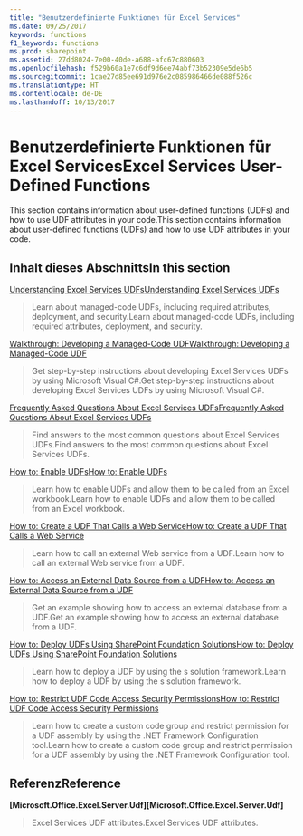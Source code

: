 ```yaml
---
title: "Benutzerdefinierte Funktionen für Excel Services"
ms.date: 09/25/2017
keywords: functions
f1_keywords: functions
ms.prod: sharepoint
ms.assetid: 27dd8024-7e00-40de-a688-afc67c880603
ms.openlocfilehash: f529b60a1e7c6df9d6ee74abf73b52309e5de6b5
ms.sourcegitcommit: 1cae27d85ee691d976e2c085986466de088f526c
ms.translationtype: HT
ms.contentlocale: de-DE
ms.lasthandoff: 10/13/2017
---
```

# <a name="excel-services-user-defined-functions"></a><span data-ttu-id="15a5d-103">Benutzerdefinierte Funktionen für Excel Services</span><span class="sxs-lookup"><span data-stu-id="15a5d-103">Excel Services User-Defined Functions</span></span>

<span data-ttu-id="15a5d-104">This section contains information about user-defined functions (UDFs) and how to use UDF attributes in your code.</span><span class="sxs-lookup"><span data-stu-id="15a5d-104">This section contains information about user-defined functions (UDFs) and how to use UDF attributes in your code.</span></span>
  
    
    


## <a name="in-this-section"></a><span data-ttu-id="15a5d-105">Inhalt dieses Abschnitts</span><span class="sxs-lookup"><span data-stu-id="15a5d-105">In this section</span></span>


 [<span data-ttu-id="15a5d-106">Understanding Excel Services UDFs</span><span class="sxs-lookup"><span data-stu-id="15a5d-106">Understanding Excel Services UDFs</span></span>](understanding-excel-services-udfs.md)
  
    
    
> <span data-ttu-id="15a5d-107">Learn about managed-code UDFs, including required attributes, deployment, and security.</span><span class="sxs-lookup"><span data-stu-id="15a5d-107">Learn about managed-code UDFs, including required attributes, deployment, and security.</span></span>
    
  
 [<span data-ttu-id="15a5d-108">Walkthrough: Developing a Managed-Code UDF</span><span class="sxs-lookup"><span data-stu-id="15a5d-108">Walkthrough: Developing a Managed-Code UDF</span></span>](walkthrough-developing-a-managed-code-udf.md)
  
    
    
> <span data-ttu-id="15a5d-109">Get step-by-step instructions about developing Excel Services UDFs by using Microsoft Visual C#.</span><span class="sxs-lookup"><span data-stu-id="15a5d-109">Get step-by-step instructions about developing Excel Services UDFs by using Microsoft Visual C#.</span></span>
    
  
 [<span data-ttu-id="15a5d-110">Frequently Asked Questions About Excel Services UDFs</span><span class="sxs-lookup"><span data-stu-id="15a5d-110">Frequently Asked Questions About Excel Services UDFs</span></span>](frequently-asked-questions-about-excel-services-udfs.md)
  
    
    
> <span data-ttu-id="15a5d-111">Find answers to the most common questions about Excel Services UDFs.</span><span class="sxs-lookup"><span data-stu-id="15a5d-111">Find answers to the most common questions about Excel Services UDFs.</span></span>
    
  
 [<span data-ttu-id="15a5d-112">How to: Enable UDFs</span><span class="sxs-lookup"><span data-stu-id="15a5d-112">How to: Enable UDFs</span></span>](how-to-enable-udfs.md)
  
    
    
> <span data-ttu-id="15a5d-113">Learn how to enable UDFs and allow them to be called from an Excel workbook.</span><span class="sxs-lookup"><span data-stu-id="15a5d-113">Learn how to enable UDFs and allow them to be called from an Excel workbook.</span></span>
    
  
 [<span data-ttu-id="15a5d-114">How to: Create a UDF That Calls a Web Service</span><span class="sxs-lookup"><span data-stu-id="15a5d-114">How to: Create a UDF That Calls a Web Service</span></span>](how-to-create-a-udf-that-calls-a-web-service.md)
  
    
    
> <span data-ttu-id="15a5d-115">Learn how to call an external Web service from a UDF.</span><span class="sxs-lookup"><span data-stu-id="15a5d-115">Learn how to call an external Web service from a UDF.</span></span>
    
  
 [<span data-ttu-id="15a5d-116">How to: Access an External Data Source from a UDF</span><span class="sxs-lookup"><span data-stu-id="15a5d-116">How to: Access an External Data Source from a UDF</span></span>](how-to-access-an-external-data-source-from-a-udf.md)
  
    
    
> <span data-ttu-id="15a5d-117">Get an example showing how to access an external database from a UDF.</span><span class="sxs-lookup"><span data-stu-id="15a5d-117">Get an example showing how to access an external database from a UDF.</span></span>
    
  
 [<span data-ttu-id="15a5d-118">How to: Deploy UDFs Using SharePoint Foundation Solutions</span><span class="sxs-lookup"><span data-stu-id="15a5d-118">How to: Deploy UDFs Using SharePoint Foundation Solutions</span></span>](how-to-deploy-udfs-using-sharepoint-foundation-solutions.md)
  
    
    
> <span data-ttu-id="15a5d-119">Learn how to deploy a UDF by using the s solution framework.</span><span class="sxs-lookup"><span data-stu-id="15a5d-119">Learn how to deploy a UDF by using the s solution framework.</span></span>
    
  
 [<span data-ttu-id="15a5d-120">How to: Restrict UDF Code Access Security Permissions</span><span class="sxs-lookup"><span data-stu-id="15a5d-120">How to: Restrict UDF Code Access Security Permissions</span></span>](how-to-restrict-udf-code-access-security-permissions.md)
  
    
    
> <span data-ttu-id="15a5d-121">Learn how to create a custom code group and restrict permission for a UDF assembly by using the .NET Framework Configuration tool.</span><span class="sxs-lookup"><span data-stu-id="15a5d-121">Learn how to create a custom code group and restrict permission for a UDF assembly by using the .NET Framework Configuration tool.</span></span>
    
  

## <a name="reference"></a><span data-ttu-id="15a5d-122">Referenz</span><span class="sxs-lookup"><span data-stu-id="15a5d-122">Reference</span></span>


 <span data-ttu-id="15a5d-123">**[Microsoft.Office.Excel.Server.Udf]**</span><span class="sxs-lookup"><span data-stu-id="15a5d-123">**[Microsoft.Office.Excel.Server.Udf]**</span></span>
  
    
    
> <span data-ttu-id="15a5d-124">Excel Services UDF attributes.</span><span class="sxs-lookup"><span data-stu-id="15a5d-124">Excel Services UDF attributes.</span></span>
    
  

